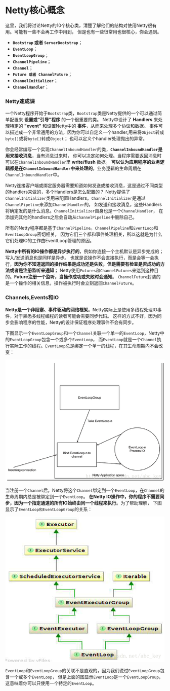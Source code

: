 Netty核心概念
================================================
这里，我们将讨论Netty的10个核心类，清楚了解他们的结构对使用Netty很有用。可能有一些不会再工作中用到，
但是也有一些很常用也很核心，你会遇到。
+ **`Bootstrap` 或者 `ServerBootstrap`**；
+ **`EventLoop`**；
+ **`EventLoopGroup`**；
+ **`ChannelPipeline`**；
+ **`Channel`**；
+ **`Future 或者 ChannelFuture`**；
+ **`ChannelInitializer`**；
+ **`ChannelHandler`**；

### Netty速成课
一个Netty程序开始于`Bootstrap`类，`Bootstrap`类是Netty提供的一个可以通过简单配置来 **设置或"引导"程序** 的一个很重要的类。
Netty中设计了 **Handlers** 来处理特定的 **"event"** 和设置Netty中的 **事件**，从而来处理多个协议和数据。
事件可以描述成一个非常通用的方法，因为你可以自定义一个handler,用来将`Object`转成`byte[]`或将`byte[]`转成`Object`；
也可以定义个handler处理抛出的异常。

你会经常编写一个实现`ChannelInboundHandler`的类，**`ChannelInboundHandler`是用来接收消息**，当有消息过来时，
你可以决定如何处理。当程序需要返回消息时可以在`ChannelInboundHandler`里 **write/flush** 数据。
**可以认为应用程序的业务逻辑都是在`ChannelInboundHandler`中来处理的**，业务逻辑的生命周期在`ChannelInboundHandler`中。

Netty连接客户端或绑定服务器需要知道如何发送或接收消息，这是通过不同类型的handlers来做的，多个Handlers是怎么配置的？
Netty提供了`ChannelInitializer`类用来配置Handlers。`ChannelInitializer`是通过`ChannelPipeline`来添加`ChannelHandler`的，
如发送和接收消息，这些Handlers将确定发的是什么消息。`ChannelInitializer`自身也是一个`ChannelHandler`，
在添加完其他的handlers之后会自动从`ChannelPipeline`中删除自己。

所有的Netty程序都是基于`ChannelPipeline`。`ChannelPipeline`和`EventLoop`和`EventLoopGroup`密切相关，
因为它们三个都和事件处理相关，所以这就是为什么它们处理IO的工作由EventLoop管理的原因。

**Netty中所有的IO操作都是异步执行的**，例如你连接一个主机默认是异步完成的；写入/发送消息也是同样是异步。
也就是说操作不会直接执行，而是会等一会执行，**因为你不知道返回的操作结果是成功还是失败，但是需要有检查是否成功的方法或者是注册监听来通知**；
Netty使用`Futures`和`ChannelFutures`来达到这种目的。**Future注册一个监听，当操作成功或失败时会通知**。
`ChannelFuture`封装的是一个操作的相关信息，操作被执行时会立刻返回`ChannelFuture`。

### Channels,Events和IO
**Netty是一个非阻塞、事件驱动的网络框架**。Netty实际上是使用多线程处理IO事件，对于熟悉多线程编程的读者可能会需要同步代码。
这样的方式不好，因为同步会影响程序的性能，Netty的设计保证程序处理事件不会有同步。

下图显示一个`EventLoopGroup`和一个`Channel`关联一个单一的`EventLoop`，Netty中的`EventLoopGroup`包含一个或多个`EventLoop`，
而`EventLoop`就是一个`Channel`执行实际工作的线程。`EventLoop`总是绑定一个单一的线程，在其生命周期内不会改变：

![EventLoopGroup](img/EventLoopGroup.png)

当注册一个`Channel`后，Netty将这个`Channel`绑定到一个`EventLoop`，在`Channel`的生命周期内总是被绑定到一个`EventLoop`。
**在Netty IO操作中，你的程序不需要同步，因为一个指定通道的所有IO始终由同一个线程来执行**。为了帮助理解，
下图显示了`EventLoop和EventLoopGroup`的关系：

![EventLoopGroup继承关系](img/EventLoopGroup继承关系.png)

`EventLoop`和`EventLoopGroup`的关联不是直观的，因为我们说过`EventLoopGroup`包含一个或多个`EventLoop`，
但是上面的图显示`EventLoop`是一个`EventLoopGroup`，这意味着你可以只使用一个特定的`EventLoop`。
